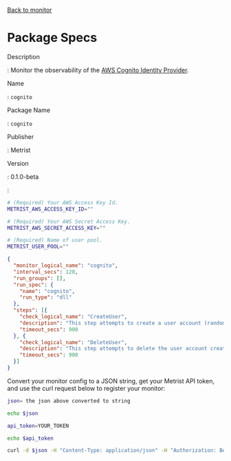 [Back to monitor](cognito.md)

# Package Specs

Description

: Monitor the observability of the [AWS Cognito Identity Provider](https://aws.amazon.com/cognito/).

Name

: `cognito`

Package Name

: `cognito`

Publisher

: Metrist

Version

: 0.1.0-beta

: &nbsp;


<!--@include: /parts/_3.md-->


```sh
# (Required) Your AWS Access Key Id.
METRIST_AWS_ACCESS_KEY_ID=""

# (Required) Your AWS Secret Access Key.
METRIST_AWS_SECRET_ACCESS_KEY=""

# (Required) Name of user pool.
METRIST_USER_POOL=""
```

<!--@include: /parts/tips_env-vars.md -->


<!--@include: /parts/_4.md-->


```json
{
  "monitor_logical_name": "cognito",
  "interval_secs": 120,
  "run_groups": [],
  "run_spec": {
    "name": "cognito",
    "run_type": "dll"
  },
  "steps": [{
    "check_logical_name": "CreateUser",
    "description": "This step attempts to create a user account (randomly named) using Cognito Identity Provider Client.",
    "timeout_secs": 900
  }, {
    "check_logical_name": "DeleteUser",
    "description": "This step attempts to delete the user account created in a previous step.",
    "timeout_secs": 900
  }]
}
```




Convert your monitor config to a JSON string, get your Metrist API token, and use the curl request below to register your monitor:

```sh
json= the json above converted to string

echo $json

api_token=YOUR_TOKEN

echo $api_token

curl -d $json -H "Content-Type: application/json" -H "Authorization: Bearer $api_token" 'https://app.metrist.io/api/v0/monitor-config'

```

<!--@include: /parts/tips_api.md-->


<!--@include: /parts/_5.md-->


<!--@include: /parts/result.md-->
